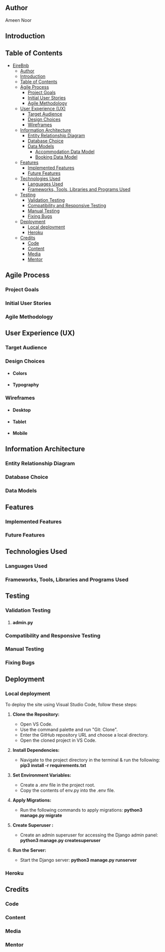 
# 

## Author

Ameen Noor

## Introduction





## Table of Contents

- [EireBnb](#eirebnb)
  - [Author](#author)
  - [Introduction](#introduction)
  - [Table of Contents](#table-of-contents)
  - [Agile Process](#agile-process)
    - [Project Goals](#project-goals)
    - [Initial User Stories](#initial-user-stories)
    - [Agile Methodology](#agile-methodology)
  - [User Experience (UX)](#user-experience-ux)
    - [Target Audience](#target-audience)
    - [Design Choices](#design-choices)
    - [Wireframes](#wireframes)
  - [Information Architecture](#information-architecture)
    - [Entity Relationship Diagram](#entity-relationship-diagram)
    - [Database Choice](#database-choice)
    - [Data Models](#data-models)
      - [Accommodation Data Model](#accommodation-data-model)
      - [Booking Data Model](#booking-data-model)
  - [Features](#features)
    - [Implemented Features](#implemented-features)
    - [Future Features](#future-features)
  - [Technologies Used](#technologies-used)
    - [Languages Used](#languages-used)
    - [Frameworks, Tools, Libraries and Programs Used](#frameworks-tools-libraries-and-programs-used)
  - [Testing](#testing)
    - [Validation Testing](#validation-testing)
    - [Compatibility and Responsive Testing](#compatibility-and-responsive-testing)
    - [Manual Testing](#manual-testing)
    - [Fixing Bugs](#fixing-bugs)
  - [Deployment](#deployment)
    - [Local deployment](#local-deployment)
    - [Heroku](#heroku)
  - [Credits](#credits)
    - [Code](#code)
    - [Content](#content)
    - [Media](#media)
    - [Mentor](#mentor)


## Agile Process
### Project Goals


### Initial User Stories



### Agile Methodology



## User Experience (UX)

### Target Audience



### Design Choices
- #### Colors

  
- #### Typography

  

### Wireframes
- #### Desktop


- #### Tablet


- #### Mobile




## Information Architecture
### Entity Relationship Diagram



### Database Choice


### Data Models



## Features
### Implemented Features



### Future Features


## Technologies Used
### Languages Used


   
### Frameworks, Tools, Libraries and Programs Used






## Testing
### Validation Testing


1. #### admin.py



### Compatibility and Responsive Testing



### Manual Testing


### Fixing Bugs


## Deployment
### Local deployment
To deploy the site using Visual Studio Code, follow these steps:

1. **Clone the Repository:**
    * Open VS Code.
    * Use the command palette and run "Git: Clone".
    * Enter the GitHub repository URL and choose a local directory.
    * Open the cloned project in VS Code.

2. **Install Dependencies:**
    * Navigate to the project directory in the terminal & run the following:
    **pip3 install -r requirements.txt**

3. **Set Environment Variables:**
    * Create a .env file in the project root.
    * Copy the contents of env.py into the .env file.

4. **Apply Migrations:**
    * Run the following commands to apply migrations:
    **python3 manage.py migrate**

5. **Create Superuser :**
    * Create an admin superuser for accessing the Django admin panel:
    **python3 manage.py createsuperuser**

6. **Run the Server:**
    * Start the Django server:
    **python3 manage.py runserver**

### Heroku



## Credits
### Code



### Content


   
### Media


   
### Mentor

